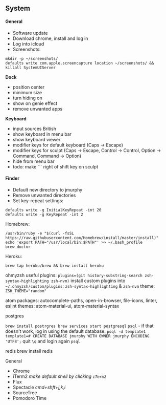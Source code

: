 ## System

#### General
- Software update
- Download chrome, install and log in
- Log into icloud
- Screenshots:
```
mkdir -p ~/screenshots/
defaults write com.apple.screencapture location ~/screenshots/ && killall SystemUIServer
```

**Dock**
- position center
- minimum size
- turn hiding on
- show on genie effect
- remove unwanted apps

**Keyboard**
- input sources British
- show keyboard in menu bar
- show keyboard viewer
- modifier keys for default keyboard (Caps -> Escape)
- modifier keys for sculpt (Caps -> Escape, Control -> Control, Option -> Command, Command -> Option)
- hide from menu bar
- todo: make `\`` right of shift key on sculpt


#### Finder
- Default new directory to jmurphy
- Remove unwanted directories
- Set key-repeat settings:
```
defaults write -g InitialKeyRepeat -int 20
defaults write -g KeyRepeat -int 2
```



Homebrew:
```
/usr/bin/ruby -e "$(curl -fsSL https://raw.githubusercontent.com/Homebrew/install/master/install)"
echo 'export PATH="/usr/local/bin:$PATH"' >> ~/.bash_profile
brew doctor
```


Heroku:
```
brew tap heroku/brew && brew install heroku
```

ohmyzsh
useful plugins:
`plugins=(git history-substring-search zsh-syntax-highlighting zsh-nvm)`
install custom plugins into `~/.ohmyzsh/custom/plugins`: `zsh-syntax-highlighting` & `zsh-nvm`
theme:
`ZSH_THEME="random"`

atom
packages:
autocomplete-paths, open-in-browser, file-icons, linter, eslint
themes:
atom-material-ui, atom-material-syntax


postgres

`brew install postrgres
brew services start postgresql`
`psql` - if that doesn't work, log in using the default database:
`psql -d template1`
`template1=# CREATE DATABASE jmurphy WITH OWNER jmurphy ENCODING 'UTF8';`
quit `\q` and login again `psql`


redis
brew install redis

General
- Chrome
- iTerm2 _make default shell by clicking `iTerm2`_
- Flux
- Spectacle _cmd+shft+j,k,i_
- SourceTree
- Pomodoro Time
